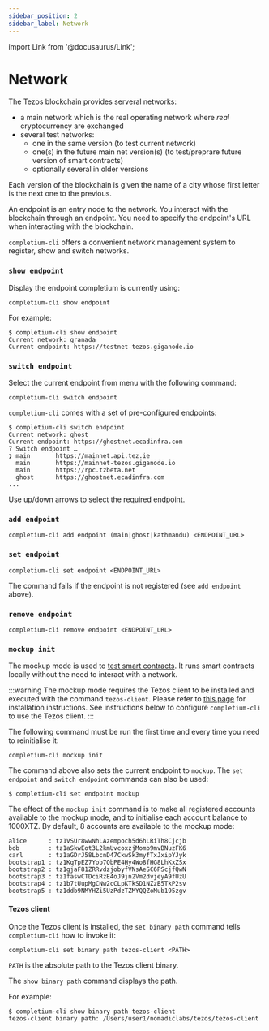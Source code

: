 ```yaml
---
sidebar_position: 2
sidebar_label: Network
---
```

import Link from '@docusaurus/Link';

# Network

The Tezos blockchain provides serveral networks:
* a main network which is the real operating network where *real* cryptocurrency are exchanged
* several test networks:
  * one in the same version (to test current network)
  * one(s) in the future main net version(s) (to test/preprare future version of smart contracts)
  * optionally several in older versions

Each version of the blockchain is given the name of a city whose first letter is the next one to the previous.

An endpoint is an entry node to the network. You interact with the blockchain through an endpoint. You need to specify the endpoint's URL when interacting with the blockchain.

`completium-cli` offers a convenient network management system to register, show and switch networks.

### `show endpoint`

Display the endpoint completium is currently using:

```completium
completium-cli show endpoint
```

For example:

```completium
$ completium-cli show endpoint
Current network: granada
Current endpoint: https://testnet-tezos.giganode.io
```
### `switch endpoint`

Select the current endpoint from menu with the following command:

```completium
completium-cli switch endpoint
```

`completium-cli` comes with a set of pre-configured endpoints:

```completium
$ completium-cli switch endpoint
Current network: ghost
Current endpoint: https://ghostnet.ecadinfra.com
? Switch endpoint …
❯ main       https://mainnet.api.tez.ie
  main       https://mainnet-tezos.giganode.io
  main       https://rpc.tzbeta.net
  ghost      https://ghostnet.ecadinfra.com
...
```
Use up/down arrows to select the required endpoint.

### `add endpoint`

```completium
completium-cli add endpoint (main|ghost|kathmandu) <ENDPOINT_URL>
```
### `set endpoint`

```completium
completium-cli set endpoint <ENDPOINT_URL>
```
The command fails if the endpoint is not registered (see `add endpoint` above).

### `remove endpoint`

```completium
completium-cli remove endpoint <ENDPOINT_URL>
```

### `mockup init`

The mockup mode is used to [test smart contracts](/docs/tests/introduction). It runs smart contracts locally without the need to interact with a network.

:::warning
The mockup mode requires the Tezos client to be installed and executed with the command `tezos-client`. Please refer to [this page](https://assets.tqtezos.com/docs/setup/1-tezos-client/) for installation instructions. See instructions below to configure `completium-cli` to use the Tezos client.
:::

The following command must be run the first time and every time you need to reinitialise it:
```completium
completium-cli mockup init
```
The command above also sets the current endpoint to `mockup`. The `set endpoint` and `switch endpoint` commands can also be used:
```completium
$ completium-cli set endpoint mockup
```

The effect of the `mockup init` command is to make all registered accounts available to the mockup mode, and to initialise each account balance to 1000XTZ. By default, 8 accounts are available to the mockup mode:
```
alice      : tz1VSUr8wwNhLAzempoch5d6hLRiTh8Cjcjb
bob        : tz1aSkwEot3L2kmUvcoxzjMomb9mvBNuzFK6
carl       : tz1aGDrJ58LbcnD47CkwSk3myfTxJxipYJyk
bootstrap1 : tz1KqTpEZ7Yob7QbPE4Hy4Wo8fHG8LhKxZSx
bootstrap2 : tz1gjaF81ZRRvdzjobyfVNsAeSC6PScjfQwN
bootstrap3 : tz1faswCTDciRzE4oJ9jn2Vm2dvjeyA9fUzU
bootstrap4 : tz1b7tUupMgCNw2cCLpKTkSD1NZzB5TkP2sv
bootstrap5 : tz1ddb9NMYHZi5UzPdzTZMYQQZoMub195zgv
```

#### Tezos client

Once the Tezos client is installed, the `set binary path` command tells `completium-cli` how to invoke it:
```completium
completium-cli set binary path tezos-client <PATH>
```

`PATH` is the absolute path to the Tezos client binary.

The `show binary path` command displays the path.

For example:
```completium
$ completium-cli show binary path tezos-client
tezos-client binary path: /Users/user1/nomadiclabs/tezos/tezos-client
```